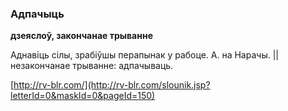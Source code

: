 ### Адпачыць
**дзеяслоў, закончанае трыванне**

Аднавіць сілы, зрабіўшы перапынак у рабоце. А. на Нарачы. || незакончанае трыванне: адпачываць.

<a rel="author">[http://rv-blr.com/](http://rv-blr.com/slounik.jsp?letterId=0&maskId=0&pageId=150)</a>
